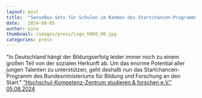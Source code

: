 ```yaml
---
layout: post
title:  "SenseBox-Sets für Schulen im Rahmen des Startchancen-Programms des Bundes"
date:   2024-08-05
author: Gina
thumbnail: /images/press/Logo_HOKO_90.jpg
categories: press
---
```

"In Deutschland hängt der Bildungserfolg leider immer noch zu einem großen Teil von der sozialen Herkunft ab. Um das enorme Potential aller jungen Talenten zu unterstützen, geht deshalb nun das Startchancen-Programm des Bundesministeriums für Bildung und Forschung an den Start."
<a href="https://www.hoko-waf.de/news/sensebox-sets-fuer-schulen-im-rahmen-des-startchancen-programms-des-bundes/">"Hochschul-Kompetenz-Zentrum studieren & forschen e.V." 05.08.2024 </a>
